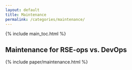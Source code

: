 ```yaml
---
layout: default
title: Maintenance
permalink: /categories/maintenance/
---
```


{% include main_toc.html %}

## Maintenance for RSE-ops vs. DevOps

<div class="card">

{% include paper/maintenance.html %}

</div>

